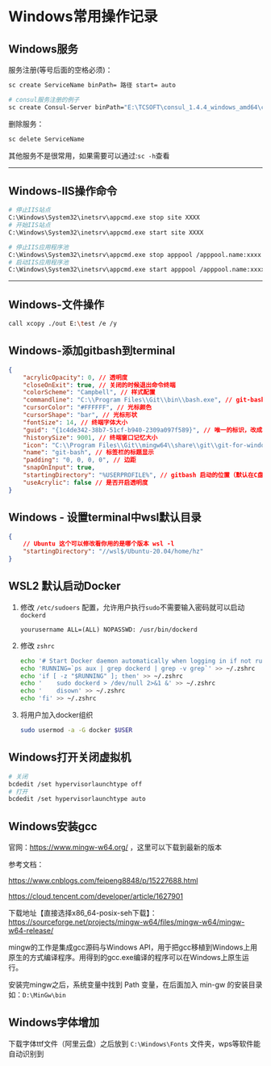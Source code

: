 # Windows常用操作记录


## Windows服务

服务注册(等号后面的空格必须)：  
```bash
sc create ServiceName binPath= 路径 start= auto

# consul服务注册的例子
sc create Consul-Server binPath="E:\TCSOFT\consul_1.4.4_windows_amd64\consul.exe agent -config-file E:\TCSOFT\consul_1.4.4_windows_amd64\Server\config.json start= auto"
```

删除服务：
```bash
sc delete ServiceName
```

其他服务不是很常用，如果需要可以通过:`sc -h`查看

---

## Windows-IIS操作命令

```bash
# 停止IIS站点
C:\Windows\System32\inetsrv\appcmd.exe stop site XXXX
# 开始IIS站点
C:\Windows\System32\inetsrv\appcmd.exe start site XXXX

# 停止IIS应用程序池
C:\Windows\System32\inetsrv\appcmd.exe stop apppool /apppool.name:xxxx
# 启动IIS应用程序池
C:\Windows\System32\inetsrv\appcmd.exe start apppool /apppool.name:xxxx
```

---

## Windows-文件操作

```bash
call xcopy ./out E:\test /e /y
```

## Windows-添加gitbash到terminal

```json
{
    "acrylicOpacity": 0, // 透明度
    "closeOnExit": true, // 关闭的时候退出命令终端
    "colorScheme": "Campbell", // 样式配置
    "commandline": "C:\\Program Files\\Git\\bin\\bash.exe", // git-bash的命令行所在位置
    "cursorColor": "#FFFFFF", // 光标颜色
    "cursorShape": "bar", // 光标形状
    "fontSize": 14, // 终端字体大小
    "guid": "{1c4de342-38b7-51cf-b940-2309a097f589}", // 唯一的标识，改成和其他的已有终端不一样
    "historySize": 9001, // 终端窗口记忆大小
    "icon": "C:\\Program Files\\Git\\mingw64\\share\\git\\git-for-windows.ico", // git的图标
    "name": "git-bash", // 标签栏的标题显示
    "padding": "0, 0, 0, 0", // 边距
    "snapOnInput": true,
    "startingDirectory": "%USERPROFILE%", // gitbash 启动的位置（默认在C盘的用户里面的就是 ~ ）
    "useAcrylic": false // 是否开启透明度
}
```

## Windows - 设置terminal中wsl默认目录

```json
{
    // Ubuntu 这个可以修改看你用的是哪个版本 wsl -l
    "startingDirectory": "//wsl$/Ubuntu-20.04/home/hz"
}
```

## WSL2 默认启动Docker

1. 修改 `/etc/sudoers` 配置，允许用户执行`sudo`不需要输入密码就可以启动`dockerd `

    ```
    yourusername ALL=(ALL) NOPASSWD: /usr/bin/dockerd
    ```
1. 修改 `zshrc`

    ```bash
    echo '# Start Docker daemon automatically when logging in if not running.' >> ~/.zshrc
    echo 'RUNNING=`ps aux | grep dockerd | grep -v grep`' >> ~/.zshrc
    echo 'if [ -z "$RUNNING" ]; then' >> ~/.zshrc
    echo '    sudo dockerd > /dev/null 2>&1 &' >> ~/.zshrc
    echo '    disown' >> ~/.zshrc
    echo 'fi' >> ~/.zshrc
    ```

1. 将用户加入docker组织

    ```bash
    sudo usermod -a -G docker $USER
    ```

## Windows打开关闭虚拟机

```bash
# 关闭
bcdedit /set hypervisorlaunchtype off
# 打开
bcdedit /set hypervisorlaunchtype auto
```

## Windows安装gcc

官网：https://www.mingw-w64.org/ ，这里可以下载到最新的版本

参考文档：

https://www.cnblogs.com/feipeng8848/p/15227688.html

https://cloud.tencent.com/developer/article/1627901

下载地址【直接选择x86_64-posix-seh下载】：https://sourceforge.net/projects/mingw-w64/files/mingw-w64/mingw-w64-release/

mingw的工作是集成gcc源码与Windows API，用于把gcc移植到Windows上用原生的方式编译程序。用得到的gcc.exe编译的程序可以在Windows上原生运行。

安装完mingw之后，系统变量中找到 Path 变量，在后面加入 min-gw 的安装目录如：`D:\MinGw\bin`

## Windows字体增加

下载字体ttf文件（阿里云盘）之后放到 `C:\Windows\Fonts` 文件夹，wps等软件能自动识别到